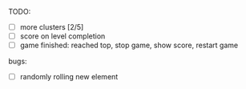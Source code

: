 TODO:

- [ ] more clusters [2/5]
- [ ] score on level completion
- [ ] game finished: reached top, stop game, show score, restart game

bugs:

- [ ] randomly rolling new element
